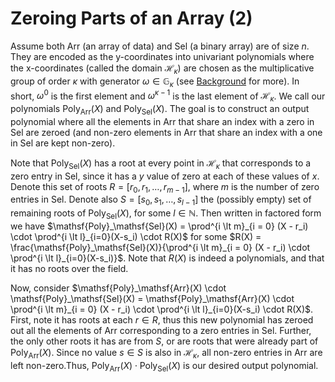 # Zeroing Parts of an Array (2)

Assume both $\mathsf{Arr}$ (an array of data) and $\mathsf{Sel}$ (a binary array) are of size $n$. They are encoded as the y-coordinates into univariant polynomials where the x-coordinates (called the domain $\mathcal{H}_\kappa$) are chosen as the multiplicative group of order $\kappa$ with generator $\omega\in\mathbb{G}_\kappa$ (see [Background](../background/poly-iop.md) for more). In short, $\omega^0$ is the first element and $\omega^{\kappa-1}$ is the last element of $\mathcal{H}_\kappa$. We call our polynomials $\mathsf{Poly}_\mathsf{Arr}(X)$ and $\mathsf{Poly}_\mathsf{Sel}(X)$. The goal is to construct an output polynomial where all the elements in $\mathsf{Arr}$ that share an index with a zero in $\mathsf{Sel}$ are zeroed (and non-zero elements in $\mathsf{Arr}$ that share an index with a one in $\mathsf{Sel}$ are kept non-zero).

Note that $\mathsf{Poly}_\mathsf{Sel}(X)$ has a root at every point in $\mathcal{H}_\kappa$ that corresponds to a zero entry in $\mathsf{Sel}$, since it has a $y$ value of zero at each of these values of $x$. Denote this set of roots $R = [r_0, r_1, \dots, r_{m-1}]$, where $m$ is the number of zero entries in $\mathsf{Sel}$. Denote also $S = [s_0, s_1, \dots, s_{l-1}]$ the (possibly empty) set of remaining roots of $\mathsf{Poly}_\mathsf{Sel}(X)$, for some $l \in \mathbb{N}$. Then written in factored form we have $\mathsf{Poly}_\mathsf{Sel}(X) = \prod^{i \lt m}_{i = 0} (X - r_i) \cdot \prod^{i \lt l}_{i=0}(X-s_i) \cdot R(X)$ for some $R(X) = \frac{\mathsf{Poly}_\mathsf{Sel}(X)}{\prod^{i \lt m}_{i = 0} (X - r_i) \cdot \prod^{i \lt l}_{i=0}(X-s_i)}$. Note that $R(X)$ is indeed a polynomials, and that it has no roots over the field.

Now, consider $\mathsf{Poly}_\mathsf{Arr}(X) \cdot \mathsf{Poly}_\mathsf{Sel}(X) = \mathsf{Poly}_\mathsf{Arr}(X) \cdot \prod^{i \lt m}_{i = 0} (X - r_i) \cdot \prod^{i \lt l}_{i=0}(X-s_i) \cdot R(X)$. First, note it has roots at each $r \in R$, thus this new polynomial has zeroed out all the elements of $\mathsf{Arr}$ corresponding to a zero entries in $\mathsf{Sel}$. Further, the only other roots it has are from $S$, or are roots that were already part of $\mathsf{Poly}_\mathsf{Arr}(X)$. Since no value $s \in S$ is also in $\mathcal{H}_\kappa$, all non-zero entries in $\mathsf{Arr}$ are left non-zero.Thus, $\mathsf{Poly}_\mathsf{Arr}(X) \cdot \mathsf{Poly}_\mathsf{Sel}(X)$ is our desired output polynomial.

